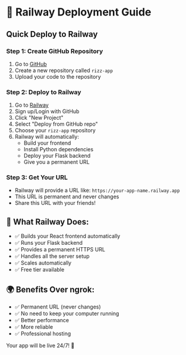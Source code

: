 # 🚂 Railway Deployment Guide

## Quick Deploy to Railway

### Step 1: Create GitHub Repository
1. Go to [GitHub](https://github.com)
2. Create a new repository called `rizz-app`
3. Upload your code to the repository

### Step 2: Deploy to Railway
1. Go to [Railway](https://railway.app)
2. Sign up/Login with GitHub
3. Click "New Project"
4. Select "Deploy from GitHub repo"
5. Choose your `rizz-app` repository
6. Railway will automatically:
   - Build your frontend
   - Install Python dependencies
   - Deploy your Flask backend
   - Give you a permanent URL

### Step 3: Get Your URL
- Railway will provide a URL like: `https://your-app-name.railway.app`
- This URL is permanent and never changes
- Share this URL with your friends!

## 🎯 What Railway Does:
- ✅ Builds your React frontend automatically
- ✅ Runs your Flask backend
- ✅ Provides a permanent HTTPS URL
- ✅ Handles all the server setup
- ✅ Scales automatically
- ✅ Free tier available

## 🌍 Benefits Over ngrok:
- ✅ Permanent URL (never changes)
- ✅ No need to keep your computer running
- ✅ Better performance
- ✅ More reliable
- ✅ Professional hosting

Your app will be live 24/7! 🚀 